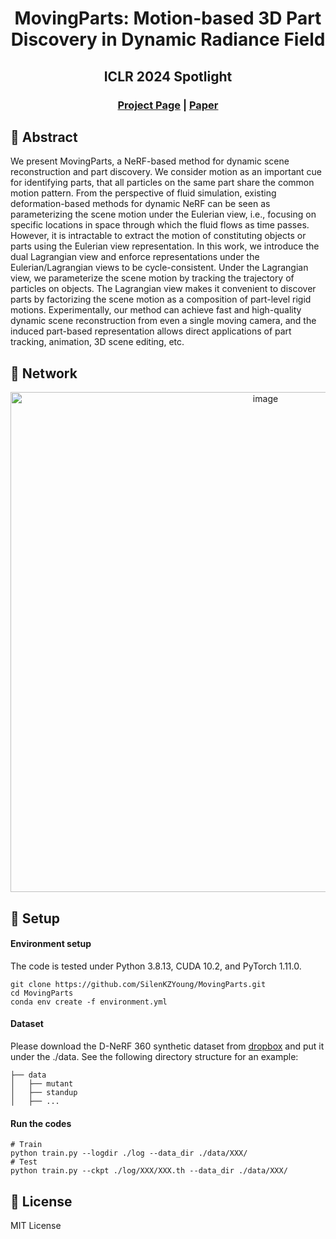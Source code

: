 <div align="center">

  <h1 align="center">MovingParts: Motion-based 3D Part Discovery in Dynamic Radiance Field</h1>
  <h2 align="center">ICLR 2024 Spotlight</h2>

### [Project Page](https://silenkzyoung.github.io/MovingParts-WebPage/) | [Paper](https://openreview.net/pdf?id=QQ6RgKYiQq)

</div>

## 📖 Abstract
We present MovingParts, a NeRF-based method for dynamic scene reconstruction and part discovery.
We consider motion as an important cue for identifying parts, that all particles on the same part share the common motion pattern. 
From the perspective of fluid simulation, existing deformation-based methods for dynamic NeRF can be seen as parameterizing the scene motion under the Eulerian view, i.e., focusing on specific locations in space through which the fluid flows as time passes. 
However, it is intractable to extract the motion of constituting objects or parts using the Eulerian view representation. In this work, we introduce the dual Lagrangian view and enforce representations under the Eulerian/Lagrangian views to be cycle-consistent. 
Under the Lagrangian view, we parameterize the scene motion by tracking the trajectory of particles on objects. 
The Lagrangian view makes it convenient to discover parts by factorizing the scene motion as a composition of part-level rigid motions. 
Experimentally, our method can achieve fast and high-quality dynamic scene reconstruction from even a single moving camera, and the induced part-based representation allows direct applications of part tracking, animation, 3D scene editing, etc.

## 🚀 Network

<div align="center">
<img width="800" alt="image" src="figs/network.png">
</div>

## 🚀 Setup

#### Environment setup 
The code is tested under Python 3.8.13, CUDA 10.2, and PyTorch 1.11.0.
```
git clone https://github.com/SilenKZYoung/MovingParts.git
cd MovingParts
conda env create -f environment.yml
```

#### Dataset
Please download the D-NeRF 360 synthetic dataset from [dropbox](https://www.dropbox.com/s/0bf6fl0ye2vz3vr/data.zip?dl=0) and put it under the ./data. See the following directory structure for an example:
```
├── data 
│   ├── mutant
│   ├── standup 
│   ├── ...
```

#### Run the codes
```
# Train
python train.py --logdir ./log --data_dir ./data/XXX/
# Test
python train.py --ckpt ./log/XXX/XXX.th --data_dir ./data/XXX/
```

## 🚀 License
MIT License
